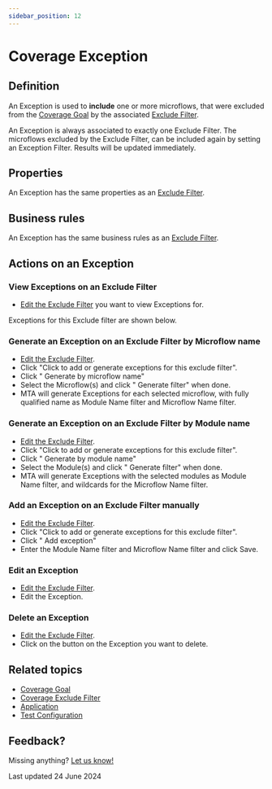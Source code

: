 ```yaml
---
sidebar_position: 12
---
```


# Coverage Exception 

## Definition

An Exception is used to **include** one or more microflows, that were excluded from the [Coverage Goal](coverage-goal) by the associated [Exclude Filter](coverage-exclude-filter).

An Exception is always associated to exactly one Exclude Filter. The microflows excluded by the Exclude Filter, can be included again by setting an Exception Filter. Results will be updated immediately. 


## Properties

An Exception has the same properties as an [Exclude Filter](coverage-exclude-filter#properties).


## Business rules

An Exception has the same business rules as an [Exclude Filter](coverage-exclude-filter#business-rules).


## Actions on an Exception

### View Exceptions on an Exclude Filter
- [Edit the Exclude Filter](coverage-exclude-filter#edit-an-exclude-filter) you want to view Exceptions for.

Exceptions for this Exclude filter are shown below.

### Generate an Exception on an Exclude Filter by Microflow name
- [Edit the Exclude Filter](coverage-exclude-filter#edit-an-exclude-filter).
- Click "Click to add or generate exceptions for this exclude filter".
- Click "<i class="fal fa-play-circle"></i> Generate by microflow name"
- Select the Microflow(s) and click "<i class="fal fa-wand-magic-sparkles"></i> Generate filter" when done.
- MTA will generate Exceptions for each selected microflow, with fully qualified name as Module Name filter and Microflow Name filter.

### Generate an Exception on an Exclude Filter by Module name
- [Edit the Exclude Filter](coverage-exclude-filter#edit-an-exclude-filter).
- Click "Click to add or generate exceptions for this exclude filter".
- Click "<i class="fal fa-cube"></i> Generate by module name"
- Select the Module(s) and click "<i class="fal fa-wand-magic-sparkles"></i> Generate filter" when done.
- MTA will generate Exceptions with the selected modules as Module Name filter, and wildcards for the Microflow Name filter.

### Add an Exception on an Exclude Filter manually
- [Edit the Exclude Filter](coverage-exclude-filter#edit-an-exclude-filter).
- Click "Click to add or generate exceptions for this exclude filter".
- Click "<i class="fal fa-plus-circle"></i> Add exception"
- Enter the Module Name filter and Microflow Name filter and click Save.

### Edit an Exception 
- [Edit the Exclude Filter](coverage-exclude-filter#edit-an-exclude-filter).
- Edit the Exception.

### Delete an Exception 
- [Edit the Exclude Filter](coverage-exclude-filter#edit-an-exclude-filter).
- Click on the <i class="fa fa-trash-alt"></i> button on the Exception you want to delete.

## Related topics
- [Coverage Goal](coverage-goal)
- [Coverage Exclude Filter](coverage-exclude-filter)
- [Application](application)
- [Test Configuration](test-configuration)


## Feedback?
Missing anything? [Let us know!](mailto:support@menditect.com)

Last updated 24 June 2024